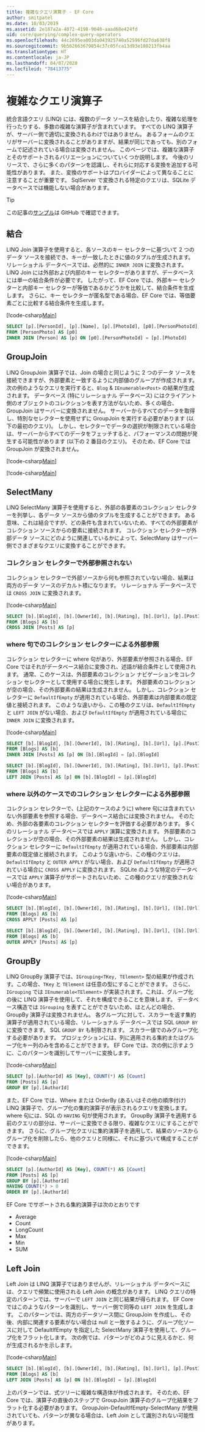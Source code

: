 ```yaml
---
title: 複雑なクエリ演算子 - EF Core
author: smitpatel
ms.date: 10/03/2019
ms.assetid: 2e187a2a-4072-4198-9040-aaad68e424fd
uid: core/querying/complex-query-operators
ms.openlocfilehash: 44c2695ea003da043925740a52596fd27da638f8
ms.sourcegitcommit: 9b562663679854c37c05fca13d93e180213fb4aa
ms.translationtype: HT
ms.contentlocale: ja-JP
ms.lasthandoff: 04/07/2020
ms.locfileid: "78413775"
---
```

# <a name="complex-query-operators"></a>複雑なクエリ演算子

統合言語クエリ (LINQ) には、複数のデータ ソースを結合したり、複雑な処理を行ったりする、多数の複雑な演算子が含まれています。 すべての LINQ 演算子が、サーバー側で適切に変換されるわけではありません。 あるフォームのクエリがサーバーに変換されることがありますが、結果が同じであっても、別のフォームで記述されている場合は変換されません。 このページでは、複雑な演算子とそのサポートされるバリエーションについていくつか説明します。 今後のリリースで、さらに多くのパターンを認識し、それらに対応する変換を追加する可能性があります。 また、変換のサポートはプロバイダーによって異なることに注意することが重要です。 SqlServer で変換される特定のクエリは、SQLite データベースでは機能しない場合があります。

> [!TIP]
> この記事の[サンプル](https://github.com/dotnet/EntityFramework.Docs/tree/master/samples/core/Querying)は GitHub で確認できます。

## <a name="join"></a>結合

LINQ Join 演算子を使用すると、各ソースのキー セレクターに基づいて 2 つのデータ ソースを接続でき、キーが一致したときに値のタプルが生成されます。 リレーショナル データベースでは、必然的に `INNER JOIN` に変換されます。 LINQ Join には外部および内部のキー セレクターがありますが、データベースには単一の結合条件が必要です。 したがって、EF Core では、外部キー セレクターと内部キー セレクターが等価であるかどうかを比較して、結合条件を生成します。 さらに、キー セレクターが匿名型である場合、EF Core では、等価要素ごとに比較する結合条件を生成します。

[!code-csharp[Main](../../../samples/core/Querying/ComplexQuery/Sample.cs#Join)]

```SQL
SELECT [p].[PersonId], [p].[Name], [p].[PhotoId], [p0].[PersonPhotoId], [p0].[Caption], [p0].[Photo]
FROM [PersonPhoto] AS [p0]
INNER JOIN [Person] AS [p] ON [p0].[PersonPhotoId] = [p].[PhotoId]
```

## <a name="groupjoin"></a>GroupJoin

LINQ GroupJoin 演算子では、Join の場合と同じように 2 つのデータ ソースを接続できますが、外部要素と一致するように内部値のグループが作成されます。 次の例のようなクエリを実行すると、`Blog` & `IEnumerable<Post>` の結果が生成されます。 データベース (特にリレーショナル データベース) にはクライアント側のオブジェクトのコレクションを表す方法がないため、多くの場合、GroupJoin はサーバーに変換されません。 サーバーからすべてのデータを取得し、特別なセレクターを使用せずに GroupJoin を実行する必要があります (以下の最初のクエリ)。 しかし、セレクターでデータの選択が制限されている場合は、サーバーからすべてのデータをフェッチすると、パフォーマンスの問題が発生する可能性があります (以下の 2 番目のクエリ)。 そのため、EF Core では GroupJoin が変換されません。

[!code-csharp[Main](../../../samples/core/Querying/ComplexQuery/Sample.cs#GroupJoin)]

[!code-csharp[Main](../../../samples/core/Querying/ComplexQuery/Sample.cs#GroupJoinComposed)]

## <a name="selectmany"></a>SelectMany

LINQ SelectMany 演算子を使用すると、外部の各要素のコレクション セレクターを列挙し、各データ ソースから値のタプルを生成することができます。 ある意味、これは結合ですが、どの条件も含まれていないため、すべての外部要素がコレクション ソースからの要素に接続されます。 コレクション セレクターが外部データ ソースにどのように関連しているかによって、SelectMany はサーバー側でさまざまなクエリに変換することができます。

### <a name="collection-selector-doesnt-reference-outer"></a>コレクション セレクターで外部参照されない

コレクション セレクターで外部ソースから何も参照されていない場合、結果は両方のデータ ソースのデカルト積になります。 リレーショナル データベースでは `CROSS JOIN` に変換されます。

[!code-csharp[Main](../../../samples/core/Querying/ComplexQuery/Sample.cs#SelectManyConvertedToCrossJoin)]

```SQL
SELECT [b].[BlogId], [b].[OwnerId], [b].[Rating], [b].[Url], [p].[PostId], [p].[AuthorId], [p].[BlogId], [p].[Content], [p].[Rating], [p].[Title]
FROM [Blogs] AS [b]
CROSS JOIN [Posts] AS [p]
```

### <a name="collection-selector-references-outer-in-a-where-clause"></a>where 句でのコレクション セレクターによる外部参照

コレクション セレクターに where 句があり、外部要素が参照される場合、EF Core ではそれがデータベース結合に変換され、述語が結合条件として使用されます。 通常、このケースは、外部要素のコレクション ナビゲーションをコレクション セレクターとして使用する場合に発生します。 外部要素のコレクションが空の場合、その外部要素の結果は生成されません。 しかし、コレクション セレクターに `DefaultIfEmpty` が適用されている場合、外部要素は内部要素の既定値と接続されます。 このような違いから、この種のクエリは、`DefaultIfEmpty` と `LEFT JOIN` がない場合、および `DefaultIfEmpty` が適用されている場合に `INNER JOIN` に変換されます。

[!code-csharp[Main](../../../samples/core/Querying/ComplexQuery/Sample.cs#SelectManyConvertedToJoin)]

```SQL
SELECT [b].[BlogId], [b].[OwnerId], [b].[Rating], [b].[Url], [p].[PostId], [p].[AuthorId], [p].[BlogId], [p].[Content], [p].[Rating], [p].[Title]
FROM [Blogs] AS [b]
INNER JOIN [Posts] AS [p] ON [b].[BlogId] = [p].[BlogId]

SELECT [b].[BlogId], [b].[OwnerId], [b].[Rating], [b].[Url], [p].[PostId], [p].[AuthorId], [p].[BlogId], [p].[Content], [p].[Rating], [p].[Title]
FROM [Blogs] AS [b]
LEFT JOIN [Posts] AS [p] ON [b].[BlogId] = [p].[BlogId]
```

### <a name="collection-selector-references-outer-in-a-non-where-case"></a>where 以外のケースでのコレクション セレクターによる外部参照

コレクション セレクターで、(上記のケースのように) where 句には含まれていない外部要素を参照する場合、データベース結合には変換されません。 そのため、外部の各要素のコレクション セレクターを評価する必要があります。 多くのリレーショナル データベースでは `APPLY` 演算に変換されます。 外部要素のコレクションが空の場合、その外部要素の結果は生成されません。 しかし、コレクション セレクターに `DefaultIfEmpty` が適用されている場合、外部要素は内部要素の既定値と接続されます。 このような違いから、この種のクエリは、`DefaultIfEmpty` と `OUTER APPLY` がない場合、および `DefaultIfEmpty` が適用されている場合に `CROSS APPLY` に変換されます。 SQLite のような特定のデータベースでは `APPLY` 演算子がサポートされないため、この種のクエリが変換されない場合があります。

[!code-csharp[Main](../../../samples/core/Querying/ComplexQuery/Sample.cs#SelectManyConvertedToApply)]

```SQL
SELECT [b].[BlogId], [b].[OwnerId], [b].[Rating], [b].[Url], ([b].[Url] + N'=>') + [p].[Title] AS [p]
FROM [Blogs] AS [b]
CROSS APPLY [Posts] AS [p]

SELECT [b].[BlogId], [b].[OwnerId], [b].[Rating], [b].[Url], ([b].[Url] + N'=>') + [p].[Title] AS [p]
FROM [Blogs] AS [b]
OUTER APPLY [Posts] AS [p]
```

## <a name="groupby"></a>GroupBy

LINQ GroupBy 演算子では、`IGrouping<TKey, TElement>` 型の結果が作成されす。この場合、`TKey` と `TElement` は任意の型にすることができます。 さらに、`IGrouping` では `IEnumerable<TElement>` が実装されます。これは、グループ化の後に LINQ 演算子を使用して、それを構成できることを意味します。 データベース構造では `IGrouping` を表すことができないため、ほとんどの場合、GroupBy 演算子は変換されません。 各グループに対して、スカラーを返す集約演算子が適用されている場合、リレーショナル データベースでは SQL `GROUP BY` に変換できます。 SQL `GROUP BY` も制限されます。 スカラー値でのみグループ化する必要があります。 プロジェクションには、列に適用される集約またはグループ化キー列のみを含めることができます。 EF Core では、次の例に示すように、このパターンを識別してサーバーに変換します。

[!code-csharp[Main](../../../samples/core/Querying/ComplexQuery/Sample.cs#GroupBy)]

```SQL
SELECT [p].[AuthorId] AS [Key], COUNT(*) AS [Count]
FROM [Posts] AS [p]
GROUP BY [p].[AuthorId]
```

また、EF Core では、Where または OrderBy (あるいはその他の順序付け) LINQ 演算子で、グループ化の集約演算子が表示されるクエリを変換します。 where 句には、SQL の `HAVING` 句が使用されます。 GroupBy 演算子を適用する前のクエリの部分は、サーバーに変換できる限り、複雑なクエリにすることができます。 さらに、グループ化クエリに集約演算子を適用して、結果のソースからグループ化を削除したら、他のクエリと同様に、それに基づいて構成することができます。

[!code-csharp[Main](../../../samples/core/Querying/ComplexQuery/Sample.cs#GroupByFilter)]

```SQL
SELECT [p].[AuthorId] AS [Key], COUNT(*) AS [Count]
FROM [Posts] AS [p]
GROUP BY [p].[AuthorId]
HAVING COUNT(*) > 0
ORDER BY [p].[AuthorId]
```

EF Core でサポートされる集約演算子は次のとおりです

- Average
- Count
- LongCount
- Max
- Min
- SUM

## <a name="left-join"></a>Left Join

Left Join は LINQ 演算子ではありませんが、リレーショナル データベースには、クエリで頻繁に使用される Left Join の概念があります。 LINQ クエリの特定のパターンでは、サーバーで `LEFT JOIN` と同じ結果が得られます。 EF Core ではこのようなパターンを識別し、サーバー側で同等の `LEFT JOIN` を生成します。 このパターンでは、両方のデータソース間に GroupJoin を作成し、その後、内部に関連する要素がない場合は null と一致するように、グループ化ソースに対して DefaultIfEmpty を指定した SelectMany 演算子を使用して、グループ化をフラット化します。 次の例では、パターンがどのように見えるかと、何が生成されるかを示します。

[!code-csharp[Main](../../../samples/core/Querying/ComplexQuery/Sample.cs#LeftJoin)]

```SQL
SELECT [b].[BlogId], [b].[OwnerId], [b].[Rating], [b].[Url], [p].[PostId], [p].[AuthorId], [p].[BlogId], [p].[Content], [p].[Rating], [p].[Title]
FROM [Blogs] AS [b]
LEFT JOIN [Posts] AS [p] ON [b].[BlogId] = [p].[BlogId]
```

上のパターンでは、式ツリーに複雑な構造体が作成されます。 そのため、EF Core では、演算子の直後のステップで GroupJoin 演算子のグループ化結果をフラット化する必要があります。 GroupJoin-DefaultIfEmpty-SelectMany が使用されていても、パターンが異なる場合は、Left Join として識別されない可能性があります。
